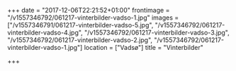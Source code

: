+++
date = "2017-12-06T22:21:52+01:00"
frontimage = "/v1557346792/061217-vinterbilder-vadso-1.jpg"
images = ["/v1557346791/061217-vinterbilder-vadso-5.jpg", "/v1557346792/061217-vinterbilder-vadso-4.jpg", "/v1557346792/061217-vinterbilder-vadso-3.jpg", "/v1557346792/061217-vinterbilder-vadso-2.jpg", "/v1557346792/061217-vinterbilder-vadso-1.jpg"]
location = ["Vadsø"]
title = "Vinterbilder"
 
+++
